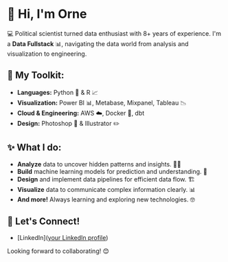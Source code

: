 # 👋  Hi, I'm Orne

💻 Political scientist turned data enthusiast with 8+ years of experience. I'm a **Data Fullstack** 📊, navigating the data world from analysis and visualization to engineering.

## 🚀 My Toolkit:

* **Languages:** Python 🐍 & R 📈
* **Visualization:** Power BI 📊, Metabase, Mixpanel, Tableau 📉
* **Cloud & Engineering:** AWS ☁️, Docker 🐳, dbt
* **Design:** Photoshop 🎨 & Illustrator ✏️

## ✨ What I do:

* **Analyze** data to uncover hidden patterns and insights. 🕵️‍♀️
* **Build** machine learning models for prediction and understanding. 🤖
* **Design** and implement data pipelines for efficient data flow. 🏗️
* **Visualize** data to communicate complex information clearly. 📊
* **And more!**  Always learning and exploring new technologies. 🤓

## 🔗 Let's Connect!

* [LinkedIn]([your LinkedIn profile](https://www.linkedin.com/in/ornella-novino-a4632099/)) 

Looking forward to collaborating! 😊